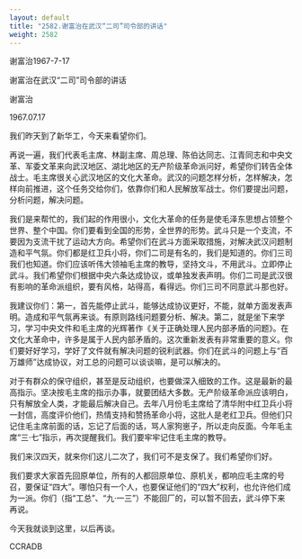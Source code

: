 ```yaml
---
layout: default
title: "2582.谢富治在武汉“二司”司令部的讲话"
weight: 2582
---
```


谢富治1967-7-17

谢富治在武汉“二司”司令部的讲话

谢富治

1967.07.17

我们昨天到了新华工，今天来看望你们。

再说一遍，我们代表毛主席、林副主席、周总理、陈伯达同志、江青同志和中央文革、军委文革来向武汉地区、湖北地区的无产阶级革命派问好，希望你们转告全体战士。毛主席很关心武汉地区的文化大革命。武汉的问题怎样分析，怎样解决，怎样向前推进，这个任务交给你们，依靠你们和人民解放军战士。你们要提出问题，分析问题，解决问题。

我们是来帮忙的，我们起的作用很小，文化大革命的任务是使毛泽东思想占领整个世界、整个中国。你们要看到全国的形势，全世界的形势。武斗只是一个支流，不要因为支流干扰了运动大方向。希望你们在武斗方面采取措施，对解决武汉问题制造和平气氛。你们都是红卫兵小将，你们二司是有名的，我们是知道的。你们三司我们也知道。你们应该听伟大领袖毛主席的教导，坚持文斗，不用武斗。立即停止武斗。我们希望你们根据中央六条达成协议，或单独发表声明。你们二司是武汉很有影响的革命派组织，要有风格，站得高，看得远。你们三司不同意武斗那也好。

我建议你们：第一，首先能停止武斗，能够达成协议更好，不能，就单方面发表声明。造成和平气氛再来谈。有原则路线问题要分析、解决。第二，就是坐下来学习，学习中央文件和毛主席的光辉著作《关于正确处理人民内部矛盾的问题》。在文化大革命中，许多是属于人民内部矛盾的。这次重新发表有非常重要的意义。你们要好好学习，学好了文件就有解决问题的锐利武器。你们在武斗的问题上与“百万雄师”达成协议，对工总的问题可以谈谈嘛，是可以解决的。

对于有群众的保守组织，甚至是反动组织，也要做深入细致的工作。这是最新的最高指示。坚决按毛主席的指示办事，就要团结大多数。无产阶级革命派应该明白，只有解放全人类，才能最后解决自己。去年八月份毛主席给了清华附中红卫兵小将一封信，高度评价他们，热情支持和赞扬革命小将，这批人是老红卫兵。但他们只记住毛主席前面的话，忘记了后面的话，骂人家狗崽子，所以走向反面。今年毛主席“三·七”指示，再次提醒我们。我们要牢牢记住毛主席的教导。

我们来汉四天，就来你们这儿二次了，我们可不是支保了。我们希望你们好。

我们要求大家首先回原单位，所有的人都回原单位、原机关，都响应毛主席的号召，要保证“四大”。哪怕只有一个人，也要保证他们的“四大”权利，也允许他们成为一派。你们（指“工总”、“九·一三”）不能回厂的，可以暂不回去，武斗停下来再说。

今天我就谈到这里，以后再谈。

CCRADB

